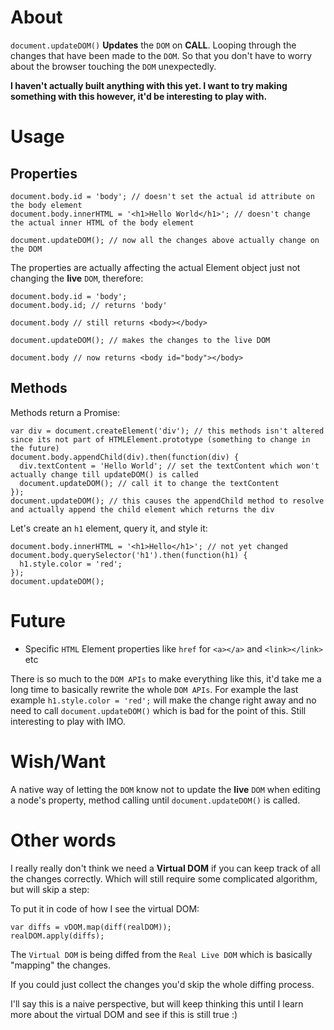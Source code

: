 # About
`document.updateDOM()` **Updates** the `DOM` on **CALL**. Looping through the changes that have been made to the `DOM`.
So that you don't have to worry about the browser touching the `DOM` unexpectedly.

**I haven't actually built anything with this yet. I want to try making something with this however, it'd be interesting to play with.**

# Usage

## Properties

```JS
document.body.id = 'body'; // doesn't set the actual id attribute on the body element
document.body.innerHTML = '<h1>Hello World</h1>'; // doesn't change the actual inner HTML of the body element

document.updateDOM(); // now all the changes above actually change on the DOM
```

The properties are actually affecting the actual Element object just not changing the **live** `DOM`, therefore:

```JS
document.body.id = 'body';
document.body.id; // returns 'body'

document.body // still returns <body></body>

document.updateDOM(); // makes the changes to the live DOM

document.body // now returns <body id="body"></body>
```

## Methods
Methods return a Promise:

```JS
var div = document.createElement('div'); // this methods isn't altered since its not part of HTMLElement.prototype (something to change in the future)
document.body.appendChild(div).then(function(div) {
  div.textContent = 'Hello World'; // set the textContent which won't actually change till updateDOM() is called
  document.updateDOM(); // call it to change the textContent
});
document.updateDOM(); // this causes the appendChild method to resolve and actually append the child element which returns the div
```

Let's create an `h1` element, query it, and style it:
```JS
document.body.innerHTML = '<h1>Hello</h1>'; // not yet changed
document.body.querySelector('h1').then(function(h1) {
  h1.style.color = 'red';
});
document.updateDOM();
```

# Future
- Specific `HTML` Element properties like `href` for `<a></a>` and `<link></link>` etc

There is so much to the `DOM APIs` to make everything like this, it'd take me a long time to basically rewrite the whole `DOM APIs`. For example the last example `h1.style.color = 'red';` will make the change right away and no need to call `document.updateDOM()` which is bad for the point of this. Still interesting to play with IMO.


# Wish/Want
A native way of letting the `DOM` know not to update the **live** `DOM` when editing a node's property, method calling until `document.updateDOM()` is called. 

# Other words
I really really don't think we need a **Virtual DOM** if you can keep track of all the changes correctly. Which will still require some complicated algorithm, but will skip a step:

To put it in code of how I see the virtual DOM:

```
var diffs = vDOM.map(diff(realDOM));
realDOM.apply(diffs);
```

The `Virtual DOM` is being diffed from the `Real Live DOM` which is basically "mapping" the changes.

If you could just collect the changes you'd skip the whole diffing process.

I'll say this is a naive perspective, but will keep thinking this until I learn more about the virtual DOM and see if this is still true :)
